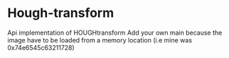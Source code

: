 # Hough-transform
Api implementation of HOUGHtransform 
Add your own main because the image have to be loaded from a memory location (i.e mine was 0x74e6545c63211728)
